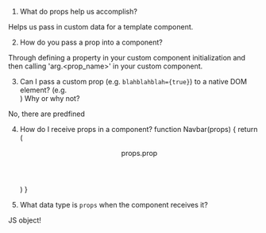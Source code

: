 1. What do props help us accomplish?

Helps us pass in custom data for a template component.

2. How do you pass a prop into a component?

Through defining a property in your custom component initialization and then calling 'arg.<prop_name>' in your custom component.

3. Can I pass a custom prop (e.g. `blahblahblah={true}`) to a native
   DOM element? (e.g. <div blahblahblah={true}>) Why or why not?
   
No, there are predfined

4. How do I receive props in a component?
function Navbar(props) {
    return (
        <header>
            props.prop
        </header>
    )
}


5. What data type is `props` when the component receives it?

JS object!